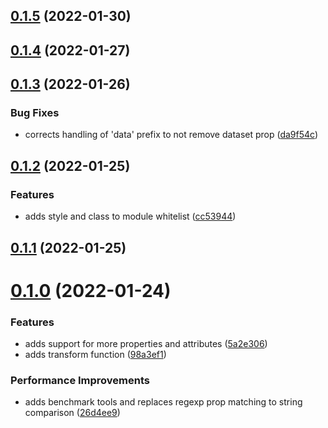 ## [0.1.5](https://github.com/geotrev/snabbdom-transform-jsx-props/compare/0.1.4...0.1.5) (2022-01-30)

## [0.1.4](https://github.com/geotrev/snabbdom-transform-jsx-props/compare/0.1.5...0.1.6) (2022-01-27)

## [0.1.3](https://github.com/geotrev/snabbdom-transform-jsx-props/compare/0.1.5...0.1.6) (2022-01-26)

### Bug Fixes

- corrects handling of 'data' prefix to not remove dataset prop ([da9f54c](https://github.com/geotrev/snabbdom-transform-jsx-props/commit/da9f54cf53f646af332d9c383323d5680ee22870))

## [0.1.2](https://github.com/geotrev/snabbdom-transform-jsx-props/compare/0.1.5...0.1.6) (2022-01-25)

### Features

- adds style and class to module whitelist ([cc53944](https://github.com/geotrev/snabbdom-transform-jsx-props/commit/cc539440710ee440fd1aa401776a0e65fbdfd3d5))

## [0.1.1](https://github.com/geotrev/snabbdom-transform-jsx-props/compare/0.1.5...0.1.6) (2022-01-25)

# [0.1.0](https://github.com/geotrev/snabbdom-transform-jsx-props/compare/0.1.5...0.1.6) (2022-01-24)

### Features

- adds support for more properties and attributes ([5a2e306](https://github.com/geotrev/snabbdom-transform-jsx-props/commit/5a2e306eb6ea719a9431dad9d2c7d661d428c16a))
- adds transform function ([98a3ef1](https://github.com/geotrev/snabbdom-transform-jsx-props/commit/98a3ef14fbe077f06128c33eaf9f216aedc94cac))

### Performance Improvements

- adds benchmark tools and replaces regexp prop matching to string comparison ([26d4ee9](https://github.com/geotrev/snabbdom-transform-jsx-props/commit/26d4ee9b00ed029d04f0428b8970d65eed15a0eb))
